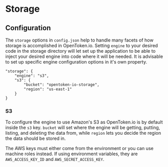 Storage
=======

Configuration
-------------

The `storage` options in `config.json` help to handle many facets of how storage is accomplished in OpenToken.io. Setting `engine` to your desired code in the storage directory will let set up the application to be able to inject your desired engine into code where it will be needed.  It is advisable to set up specific engine configuration options in it's own property.

    "storage": {
        "engine": "s3",
        "s3": {
            "bucket": "opentoken-io-storage",
            "region": "us-east-1"
        }
    }

### S3

To configure the engine to use Amazon's S3 as OpenToken.io is by default inside the `s3` key. `bucket` will set where the engine will be getting, putting, listing, and deleting the data from, while `region` lets you decide the region the data should be stored in.

The AWS keys must either come from the environment or you can use machine roles instead.  If using environment variables, they are `AWS_ACCESS_KEY_ID` and `AWS_SECRET_ACCESS_KEY`.
